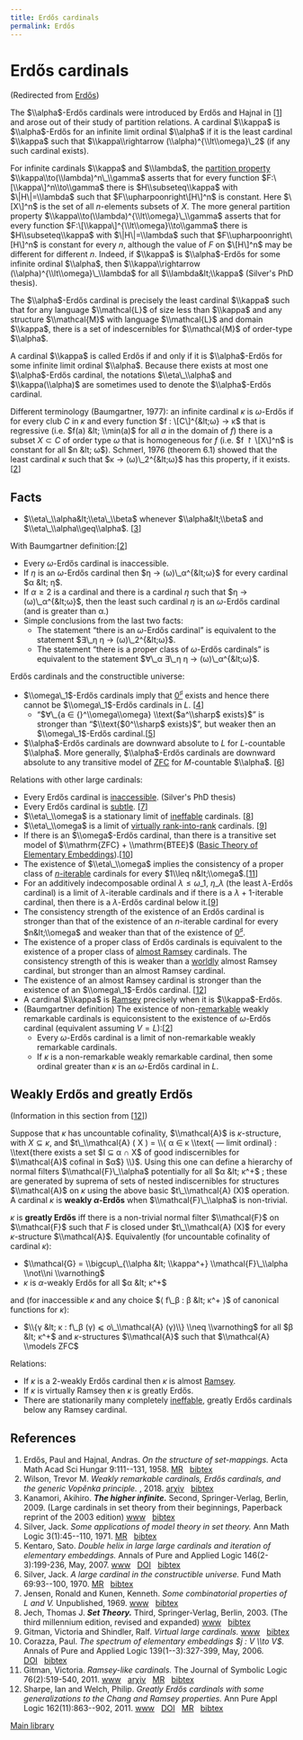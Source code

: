 ```yaml
---
title: Erdős cardinals
permalink: Erdős
---
```

# Erdős cardinals






(Redirected from
[Erdős](/index.php?title=Erd%C5%91s&redirect=no "Erdős"))






The $\\alpha$-Erdős cardinals were introduced by Erdős and Hajnal in
\[[1](#bibkey_ErdosHajnal1958:ErdosCardinals)\] and arose out of their
study of partition relations. A cardinal $\\kappa$ is $\\alpha$-Erdős
for an infinite limit ordinal $\\alpha$ if it is the least cardinal
$\\kappa$ such that $\\kappa\\rightarrow (\\alpha)^{\\lt\\omega}\_2$ (if
any such cardinal exists).

For infinite cardinals $\\kappa$ and $\\lambda$, the [partition
property](/Partition_property "Partition property")
$\\kappa\\to(\\lambda)^n\_\\gamma$ asserts that for every function
$F:\[\\kappa\]^n\\to\\gamma$ there is $H\\subseteq\\kappa$ with
$\|H\|=\\lambda$ such that $F\\upharpoonright\[H\]^n$ is constant. Here
$\[X\]^n$ is the set of all $n$-elements subsets of $X$. The more
general partition property
$\\kappa\\to(\\lambda)^{\\lt\\omega}\_\\gamma$ asserts that for every
function $F:\[\\kappa\]^{\\lt\\omega}\\to\\gamma$ there is
$H\\subseteq\\kappa$ with $\|H\|=\\lambda$ such that
$F\\upharpoonright\[H\]^n$ is constant for every $n$, although the value
of $F$ on $\[H\]^n$ may be different for different $n$. Indeed, if
$\\kappa$ is $\\alpha$-Erdős for some infinite ordinal $\\alpha$, then
$\\kappa\\rightarrow (\\alpha)^{\\lt\\omega}\_\\lambda$ for all
$\\lambda&lt;\\kappa$ (Silver's PhD thesis).

The $\\alpha$-Erdős cardinal is precisely the least cardinal $\\kappa$
such that for any language $\\mathcal{L}$ of size less than $\\kappa$
and any structure $\\mathcal{M}$ with language $\\mathcal{L}$ and domain
$\\kappa$, there is a set of indescernibles for $\\mathcal{M}$ of
order-type $\\alpha$.

A cardinal $\\kappa$ is called Erdős if and only if it is
$\\alpha$-Erdős for some infinite limit ordinal $\\alpha$. Because there
exists at most one $\\alpha$-Erdős cardinal, the notations
$\\eta\_\\alpha$ and $\\kappa(\\alpha)$ are sometimes used to denote the
$\\alpha$-Erdős cardinal.

Different terminology (Baumgartner, 1977): an infinite cardinal $κ$ is
$ω$-Erdős if for every club $C$ in $κ$ and every function $f :
\[C\]^{&lt;ω} → κ$ that is regressive (i.e. $f(a) &lt; \\min(a)$ for all
$a$ in the domain of $f$) there is a subset $X ⊂ C$ of order type $ω$
that is homogeneous for $f$ (i.e. $f ↾ \[X\]^n$ is constant for all $n
&lt; ω$). Schmerl, 1976 (theorem 6.1) showed that the least cardinal $κ$
such that $κ → (ω)\_2^{&lt;ω}$ has this property, if it
exists.\[[2](#bibkey_Wilson2018:WeaklyRemarkableCardinals)\]

## Facts

-   $\\eta\_\\alpha&lt;\\eta\_\\beta$ whenever $\\alpha&lt;\\beta$ and
    $\\eta\_\\alpha\\geq\\alpha$.
    \[[3](#bibkey_Kanamori2009:HigherInfinite)\]

With Baumgartner
definition:\[[2](#bibkey_Wilson2018:WeaklyRemarkableCardinals)\]

-   Every $ω$-Erdős cardinal is inaccessible.
-   If $η$ is an $ω$-Erdős cardinal then $η → (ω)\_α^{&lt;ω}$ for every
    cardinal $α &lt; η$.
-   If $α ≥ 2$ is a cardinal and there is a cardinal $η$ such that $η →
    (ω)\_α^{&lt;ω}$, then the least such cardinal $η$ is an $ω$-Erdős
    cardinal (and is greater than α.)
-   Simple conclusions from the last two facts:
    -   The statement “there is an $ω$-Erdős cardinal” is equivalent to
        the statement $∃\_η η → (ω)\_2^{&lt;ω}$.
    -   The statement “there is a proper class of $ω$-Erdős cardinals”
        is equivalent to the statement $∀\_α ∃\_η η → (ω)\_α^{&lt;ω}$.

Erdős cardinals and the constructible universe:

-   $\\omega\_1$-Erdős cardinals imply that
    <a href="/Zero_sharp" class="mw-redirect" title="Zero sharp">$0^\sharp$</a>
    exists and hence there cannot be $\\omega\_1$-Erdős cardinals in
    $L$. \[[4](#bibkey_Silver1971:ZeroSharp)\]
    -   “$∀\_{a ∈ {}^\\omega\\omega} \\text{$a^\\sharp$ exists}$” is
        stronger than “$\\text{$0^\\sharp$ exists}$”, but weaker then an
        $\\omega\_1$-Erdős
        cardinal.\[[5](#bibkey_Kentaro2007:DoubleHelix)\]
-   $\\alpha$-Erdős cardinals are downward absolute to $L$ for
    $L$-countable $\\alpha$. More generally, $\\alpha$-Erdős cardinals
    are downward absolute to any transitive model of
    [ZFC](/ZFC "ZFC") for
    $M$-countable $\\alpha$. \[[6](#bibkey_Silver1970:ErdosCardinal)\]

Relations with other large cardinals:

-   Every Erdős cardinal is
    [inaccessible](/Inaccessible "Inaccessible").
    (Silver's PhD thesis)
-   Every Erdős cardinal is
    <a href="/Subtle" class="mw-redirect" title="Subtle">subtle</a>.
    \[[7](#bibkey_JensenKunen1969:Ineffable)\]
-   $\\eta\_\\omega$ is a stationary limit of
    [ineffable](/Ineffable "Ineffable")
    cardinals. \[[8](#bibkey_Jech2003:SetTheory)\]
-   $\\eta\_\\omega$ is a limit of
    <a href="/Rank-into-rank" class="mw-redirect" title="Rank-into-rank">virtually rank-into-rank</a>
    cardinals. \[[9](#bibkey_GitmanSchindler:VirtualLargeCardinals)\]
-   If there is an $\\omega$-Erdős cardinal, than there is a transitive
    set model of $\\mathrm{ZFC} + \\mathrm{BTEE}$
    (<a href="/Basic_Theory_of_Elementary_Embeddings" class="mw-redirect" title="Basic Theory of Elementary Embeddings">Basic Theory of Elementary Embeddings</a>).\[[10](#bibkey_Corazza2006:TheSpectrumOfElementaryEmbeddings)\]
-   The existence of $\\eta\_\\omega$ implies the consistency of a
    proper class of
    [$n$-iterable](/Ramsey#iterable "Ramsey")
    cardinals for every $1\\leq
    n&lt;\\omega$.\[[11](#bibkey_Gitman2011:RamseyLikeCardinals)\]
-   For an additively indecomposable ordinal $λ ≤ ω\_1$, $η\_λ$ (the
    least $λ$-Erdős cardinal) is a limit of $λ$-iterable cardinals and
    if there is a $λ + 1$-iterable cardinal, then there is a $λ$-Erdős
    cardinal below
    it.\[[9](#bibkey_GitmanSchindler:VirtualLargeCardinals)\]
-   The consistency strength of the existence of an Erdős cardinal is
    stronger than that of the existence of an $n$-iterable cardinal for
    every $n&lt;\\omega$ and weaker than that of the existence of
    <a href="/Zero_sharp" class="mw-redirect" title="Zero sharp">$0^\sharp$</a>.
-   The existence of a proper class of Erdős cardinals is equivalent to
    the existence of a proper class of [almost
    Ramsey](/Ramsey#Almost_Ramsey_cardinal "Ramsey")
    cardinals. The consistency strength of this is weaker than a
    [worldly](/Worldly "Worldly")
    almost Ramsey cardinal, but stronger than an almost Ramsey cardinal.
-   The existence of an almost Ramsey cardinal is stronger than the
    existence of an $\\omega\_1$-Erdős cardinal.
    \[[12](#bibkey_SharpeWelch2011:GreatlyErdosChang)\]
-   A cardinal $\\kappa$ is
    [Ramsey](/Ramsey "Ramsey")
    precisely when it is $\\kappa$-Erdős.
-   (Baumgartner definition) The existence of
    non-[remarkable](/Remarkable "Remarkable")
    weakly remarkable cardinals is equiconsistent to the existence of
    $ω$-Erdős cardinal (equivalent assuming
    $V=L$):\[[2](#bibkey_Wilson2018:WeaklyRemarkableCardinals)\]
    -   Every $ω$-Erdős cardinal is a limit of non-remarkable weakly
        remarkable cardinals.
    -   If $κ$ is a non-remarkable weakly remarkable cardinal, then some
        ordinal greater than $κ$ is an $ω$-Erdős cardinal in $L$.

## Weakly Erdős and greatly Erdős

(Information in this section from
\[[12](#bibkey_SharpeWelch2011:GreatlyErdosChang)\])

Suppose that $κ$ has uncountable cofinality, $\\mathcal{A}$ is
$κ$-structure, with $X ⊆ κ$, and $t\_\\mathcal{A} ( X ) = \\{ α ∈ κ
\\text{ — limit ordinal} : \\text{there exists a set $I ⊆ α ∩ X$ of good
indiscernibles for $\\mathcal{A}$ cofinal in $α$} \\}$. Using this one
can define a hierarchy of normal filters $\\mathcal{F}\_\\alpha$
potentially for all $α &lt; κ^+$ ; these are generated by suprema of
sets of nested indiscernibles for structures $\\mathcal{A}$ on $κ$ using
the above basic $t\_\\mathcal{A} (X)$ operation. A cardinal $κ$ is
**weakly $α$-Erdős** when $\\mathcal{F}\_\\alpha$ is non-trivial.

$κ$ is **greatly Erdős** iff there is a non-trivial normal filter
$\\mathcal{F}$ on $\\mathcal{F}$ such that $F$ is closed under
$t\_\\mathcal{A} (X)$ for every $κ$-structure $\\mathcal{A}$.
Equivalently (for uncountable cofinality of cardinal $κ$):

-   $\\mathcal{G} = \\bigcup\_{\\alpha &lt; \\kappa^+}
    \\mathcal{F}\_\\alpha \\not\\ni \\varnothing$
-   $κ$ is $α$-weakly Erdős for all $α &lt; κ^+$

and (for inaccessible $κ$ and any choice $⟨ f\_β : β &lt; κ^+ ⟩$ of
canonical functions for $κ$):

-   $\\{γ &lt; κ : f\_β (γ) ⩽ o\_\\mathcal{A} (γ)\\} \\neq \\varnothing$
    for all $β &lt; κ^+$ and $κ$-structures $\\mathcal{A}$ such that
    $\\mathcal{A} \\models ZFC$

Relations:

-   If $κ$ is a $2$-weakly Erdős cardinal then $κ$ is almost
    [Ramsey](/Ramsey "Ramsey").
-   If $κ$ is virtually Ramsey then $κ$ is greatly Erdős.
-   There are stationarily many completely
    [ineffable](/Ineffable "Ineffable"),
    greatly Erdős cardinals below any Ramsey cardinal.

## References

1.  <span id="bibkey_ErdosHajnal1958:ErdosCardinals">Erdős, Paul and
    Hajnal, Andras. *On the structure of set-mappings.* Acta Math Acad
    Sci Hungar 9:111--131, 1958.
    <a href="https://web.archive.org/web/20191117021927/http://www.ams.org/mathscinet-getitem?mr=0095124" class="extiw">MR</a>   <a href="javascript:bibpopup(&#39;@article%20%7BErdosHajnal1958:ErdosCardinals,%20%20%20%20AUTHOR%20=%20%7BErdős,%20Paul%20and%20Hajnal,%20Andras%7D,%3Cbr%3E%20%20%20%20%20TITLE%20=%20%7BOn%20the%20structure%20of%20set-mappings%7D,%3Cbr%3E%20%20%20JOURNAL%20=%20%7BActa%20Math.%20Acad.%20Sci.%20Hungar%7D,%3Cbr%3E%20%20FJOURNAL%20=%20%7BActa%20Mathematica%20Academiae%20Scientiarum%20Hungaricae%7D,%3Cbr%3E%20%20%20%20VOLUME%20=%20%7B9%7D,%3Cbr%3E%20%20%20%20%20%20YEAR%20=%20%7B1958%7D,%3Cbr%3E%20%20%20%20%20PAGES%20=%20%7B111--131%7D,%3Cbr%3E%20%20%20%20%20%20ISSN%20=%20%7B0001-5954%7D,%3Cbr%3E%20%20%20MRCLASS%20=%20%7B04.00%7D,%3Cbr%3E%20%20MRNUMBER%20=%20%7B0095124%20(20%20\#1630)%7D,%3Cbr%3EMRREVIEWER%20=%20%7BL.%20Gillman%7D,%3Cbr%3E%7D&#39;)" class="bibtex">bibtex</a></span>
2.  <span id="bibkey_Wilson2018:WeaklyRemarkableCardinals">Wilson,
    Trevor M. *Weakly remarkable cardinals, Erdős cardinals, and the
    generic Vopěnka principle.* , 2018.
    <a href="https://web.archive.org/web/20191117021927/http://arxiv.org/abs/1807.02207v1" class="extiw">arχiv</a>   <a href="javascript:bibpopup(&#39;@article%7BWilson2018:WeaklyRemarkableCardinals,%20%20%20%20AUTHOR%20=%20%7BWilson,%20Trevor%20M.%7D,%3Cbr%3E%20%20%20%20%20TITLE%20=%20%7BWeakly%20remarkable%20cardinals,%20Erdős%20cardinals,%20and%20the%20generic%20Vopěnka%20principle%7D,%3Cbr%3E%20%20%20%20%20%20YEAR%20=%20%7B2018%7D,%3Cbr%3E%20%20%20%20EPRINT%20=%20%7B1807.02207v1%7D%7D&#39;)" class="bibtex">bibtex</a></span>
3.  <span id="bibkey_Kanamori2009:HigherInfinite">Kanamori, Akihiro.
    ***The higher infinite.*** Second, Springer-Verlag, Berlin, 2009.
    (Large cardinals in set theory from their beginnings, Paperback
    reprint of the 2003 edition)
    <a href="https://web.archive.org/web/20191117021927/https://link.springer.com/book/10.1007%2F978-3-540-88867-3" class="extiw">www</a>   <a href="javascript:bibpopup(&#39;@book%7BKanamori2009:HigherInfinite,%20%20%20%20AUTHOR%20=%20%7BKanamori,%20Akihiro%7D,%3Cbr%3E%20%20%20%20%20TITLE%20=%20%7BThe%20higher%20infinite%7D,%3Cbr%3E%20%20%20%20SERIES%20=%20%7BSpringer%20Monographs%20in%20Mathematics%7D,%3Cbr%3E%20%20%20EDITION%20=%20%7BSecond%7D,%3Cbr%3E%20%20%20%20%20%20NOTE%20=%20%7BLarge%20cardinals%20in%20set%20theory%20from%20their%20beginnings,%20%20%20%20%20%20%20%20%20%20%20%20%20%20Paperback%20reprint%20of%20the%202003%20edition%7D,%3Cbr%3E%20PUBLISHER%20=%20%7BSpringer-Verlag%7D,%3Cbr%3E%20%20%20ADDRESS%20=%20%7BBerlin%7D,%3Cbr%3E%20%20%20%20%20%20YEAR%20=%20%7B2009%7D,%3Cbr%3E%20%20%20%20%20PAGES%20=%20%7Bxxii+536%7D,%3Cbr%3E%20%20%20%20%20%20%20URL%20=%20%7Bhttps://link.springer.com/book/10.1007%2F978-3-540-88867-3%7D%7D&#39;)" class="bibtex">bibtex</a></span>
4.  <span id="bibkey_Silver1971:ZeroSharp">Silver, Jack. *Some
    applications of model theory in set theory.* Ann Math Logic
    3(1):45--110, 1971.
    <a href="https://web.archive.org/web/20191117021927/http://www.ams.org/mathscinet-getitem?mr=0409188" class="extiw">MR</a>   <a href="javascript:bibpopup(&#39;@article%20%7BMR0409188,%20%20%20%20AUTHOR%20=%20%7BSilver,%20Jack%7D,%3Cbr%3E%20%20%20%20%20TITLE%20=%20%7BSome%20applications%20of%20model%20theory%20in%20set%20theory%7D,%3Cbr%3E%20%20%20JOURNAL%20=%20%7BAnn.%20Math.%20Logic%7D,%3Cbr%3E%20%20FJOURNAL%20=%20%7BAnnals%20of%20Pure%20and%20Applied%20Logic%7D,%3Cbr%3E%20%20%20%20VOLUME%20=%20%7B3%7D,%3Cbr%3E%20%20%20%20%20%20YEAR%20=%20%7B1971%7D,%3Cbr%3E%20%20%20%20NUMBER%20=%20%7B1%7D,%3Cbr%3E%20%20%20%20%20PAGES%20=%20%7B45--110%7D,%3Cbr%3E%20%20%20%20%20%20ISSN%20=%20%7B0168-0072%7D,%3Cbr%3E%20%20%20MRCLASS%20=%20%7B02K35%7D,%3Cbr%3E%20%20MRNUMBER%20=%20%7B0409188%20(53%20\#12950)%7D,%3Cbr%3EMRREVIEWER%20=%20%7BAndreas%20Blass%7D,%3Cbr%3E%7D&#39;)" class="bibtex">bibtex</a></span>
5.  <span id="bibkey_Kentaro2007:DoubleHelix">Kentaro, Sato. *Double
    helix in large large cardinals and iteration of elementary
    embeddings.* Annals of Pure and Applied Logic 146(2-3):199-236,
    May, 2007.
    <a href="https://web.archive.org/web/20191117021927/https://ac.els-cdn.com/S0168007207000127/1-s2.0-S0168007207000127-main.pdf?_tid=aa889390-c1e4-11e7-a507-00000aacb362&amp;acdnat=1509857531_549949bbb11277bb53825de297d7dc00" class="extiw">www</a>   <a href="https://web.archive.org/web/20191117021927/http://dx.doi.org/10.1016/j.apal.2007.02.003" class="extiw">DOI</a>   <a href="javascript:bibpopup(&#39;@article%7BKentaro2007:DoubleHelix,%20%20%20%20AUTHOR%20=%20%7BKentaro,%20Sato%7D,%3Cbr%3E%20%20%20%20%20TITLE%20=%20%7BDouble%20helix%20in%20large%20large%20cardinals%20and%20iteration%20of%20elementary%20embeddings%7D,%3Cbr%3E%20%20%20JOURNAL%20=%20%7BAnnals%20of%20Pure%20and%20Applied%20Logic%7D,%3Cbr%3E%20PUBLISHER%20=%20%7BElsevier%20B.V.%7D,%3Cbr%3E%20%20%20%20VOLUME%20=%20%7B146%7D,%3Cbr%3E%20%20%20%20NUMBER%20=%20%7B2-3%7D,%3Cbr%3E%20%20%20%20%20PAGES%20=%20%7B199-236%7D,%3Cbr%3E%20%20%20%20%20%20YEAR%20=%20%7B2007%7D,%3Cbr%3E%20%20%20%20%20MONTH%20=%20%7BMay%7D,%3Cbr%3E%20%20%20%20%20%20%20URL%20=%20%7Bhttps://ac.els-cdn.com/S0168007207000127/1-s2.0-S0168007207000127-main.pdf?_tid=aa889390-c1e4-11e7-a507-00000aacb362&amp;acdnat=1509857531_549949bbb11277bb53825de297d7dc00%7D,%3Cbr%3E%20%20%20%20%20%20%20DOI%20=%20%7B10.1016/j.apal.2007.02.003%7D%7D&#39;)" class="bibtex">bibtex</a></span>
6.  <span id="bibkey_Silver1970:ErdosCardinal">Silver, Jack. *A large
    cardinal in the constructible universe.* Fund Math 69:93--100, 1970.
    <a href="https://web.archive.org/web/20191117021927/http://www.ams.org/mathscinet-getitem?mr=0274278" class="extiw">MR</a>   <a href="javascript:bibpopup(&#39;@article%20%7BMR0274278,%20%20%20%20AUTHOR%20=%20%7BSilver,%20Jack%7D,%3Cbr%3E%20%20%20%20%20TITLE%20=%20%7BA%20large%20cardinal%20in%20the%20constructible%20universe%7D,%3Cbr%3E%20%20%20JOURNAL%20=%20%7BFund.%20Math.%7D,%3Cbr%3E%20%20FJOURNAL%20=%20%7BPolska%20Akademia%20Nauk.%20Fundamenta%20Mathematicae%7D,%3Cbr%3E%20%20%20%20VOLUME%20=%20%7B69%7D,%3Cbr%3E%20%20%20%20%20%20YEAR%20=%20%7B1970%7D,%3Cbr%3E%20%20%20%20%20PAGES%20=%20%7B93--100%7D,%3Cbr%3E%20%20%20%20%20%20ISSN%20=%20%7B0016-2736%7D,%3Cbr%3E%20%20%20MRCLASS%20=%20%7B02.65%7D,%3Cbr%3E%20%20MRNUMBER%20=%20%7B0274278%20(43%20\#43)%7D,%3Cbr%3EMRREVIEWER%20=%20%7BN.%20C.%20A.%20da%20Costa%7D,%3Cbr%3E%7D&#39;)" class="bibtex">bibtex</a></span>
7.  <span id="bibkey_JensenKunen1969:Ineffable">Jensen, Ronald and
    Kunen, Kenneth. *Some combinatorial properties of $L$ and $V$.*
    Unpublished, 1969.
    <a href="https://web.archive.org/web/20191117021927/http://www.mathematik.hu-berlin.de/~raesch/org/jensen.html" class="extiw">www</a>   <a href="javascript:bibpopup(&#39;@unpublished%7BJensenKunen1969:Ineffable,AUTHOR=%7BJensen,%20Ronald%20and%20Kunen,%20Kenneth%7D,%3Cbr%3ETITLE=%7BSome%20combinatorial%20properties%20of%20$L$%20and%20$V$%7D,%3Cbr%3EYEAR=%7B1969%7D,%3Cbr%3EURL=%7Bhttp://www.mathematik.hu-berlin.de/~raesch/org/jensen.html%7D,%3Cbr%3E%7D&#39;)" class="bibtex">bibtex</a></span>
8.  <span id="bibkey_Jech2003:SetTheory">Jech, Thomas J. ***Set
    Theory.*** Third, Springer-Verlag, Berlin, 2003. (The third
    millennium edition, revised and expanded)
    <a href="https://web.archive.org/web/20191117021927/https://logic.wikischolars.columbia.edu/file/view/Jech%2C+T.+J.+%282003%29.+Set+Theory+%28The+3rd+millennium+ed.%29.pdf" class="extiw">www</a>   <a href="javascript:bibpopup(&#39;@book%7BJech2003:SetTheory,%20%20%20%20AUTHOR%20=%20%7BJech,%20Thomas%20J.%7D,%3Cbr%3E%20%20%20%20TITLE%20=%20%7BSet%20Theory%7D,%3Cbr%3E%20%20%20%20SERIES%20=%20%7BSpringer%20Monographs%20in%20Mathematics%7D,%3Cbr%3E%20%20%20%20%20%20NOTE%20=%20%7BThe%20third%20millennium%20edition,%20revised%20and%20expanded%7D,%3Cbr%3E%20PUBLISHER%20=%20%7BSpringer-Verlag%7D,%3Cbr%3E%20%20%20%20%20EDITION%20=%20%7BThird%7D,%3Cbr%3E%20%20%20%20%20ADDRESS%20=%20%7BBerlin%7D,%3Cbr%3E%20%20%20%20%20YEAR%20=%20%7B2003%7D,%3Cbr%3E%20%20%20%20%20URL%20=%20%7Bhttps://logic.wikischolars.columbia.edu/file/view/Jech%2C+T.+J.+%282003%29.+Set+Theory+%28The+3rd+millennium+ed.%29.pdf%7D,%3Cbr%3E%7D&#39;)" class="bibtex">bibtex</a></span>
9.  <span id="bibkey_GitmanSchindler:VirtualLargeCardinals">Gitman,
    Victoria and Shindler, Ralf. *Virtual large cardinals.*
    <a href="https://web.archive.org/web/20191117021927/https://ivv5hpp.uni-muenster.de/u/rds/virtualLargeCardinalsEdited5.pdf" class="extiw">www</a>   <a href="javascript:bibpopup(&#39;@ARTICLE%7BGitmanSchindler:VirtualLargeCardinals,AUTHOR=%20%7BGitman,%20Victoria%20and%20Shindler,%20Ralf%7D,%3Cbr%3ETITLE=%20%7BVirtual%20large%20cardinals%7D,%3Cbr%3EURL=%20%7Bhttps://ivv5hpp.uni-muenster.de/u/rds/virtualLargeCardinalsEdited5.pdf%7D%7D&#39;)" class="bibtex">bibtex</a></span>
10. <span
    id="bibkey_Corazza2006:TheSpectrumOfElementaryEmbeddings">Corazza,
    Paul. *The spectrum of elementary embeddings $j : V \\to V$.* Annals
    of Pure and Applied Logic 139(1--3):327-399, May, 2006.
    <a href="https://web.archive.org/web/20191117021927/http://dx.doi.org/10.1016/j.apal.2005.06.014" class="extiw">DOI</a>   <a href="javascript:bibpopup(&#39;@ARTICLE%7BCorazza2006:TheSpectrumOfElementaryEmbeddings,%20%20%20%20AUTHOR%20=%20%7BCorazza,%20Paul%7D,%3Cbr%3E%20%20%20%20%20TITLE%20=%20%7BThe%20spectrum%20of%20elementary%20embeddings%20$j%20:%20V%20\to%20V$%7D,%3Cbr%3E%20%20%20JOURNAL%20=%20%7BAnnals%20of%20Pure%20and%20Applied%20Logic%7D,%3Cbr%3E%20%20%20%20VOLUME%20=%20%7B139%7D,%3Cbr%3E%20%20%20%20%20MONTH%20=%20%7BMay%7D,%3Cbr%3E%20%20%20%20%20%20YEAR%20=%20%7B2006%7D,%3Cbr%3E%20%20%20%20NUMBER%20=%20%7B1--3%7D,%3Cbr%3E%20%20%20%20%20PAGES%20=%20%7B327-399%7D,%3Cbr%3E%20%20%20%20%20%20%20DOI%20=%20%7B10.1016/j.apal.2005.06.014%7D,%3Cbr%3E%7D&#39;)" class="bibtex">bibtex</a></span>
11. <span id="bibkey_Gitman2011:RamseyLikeCardinals">Gitman, Victoria.
    *Ramsey-like cardinals.* The Journal of Symbolic Logic
    76(2):519-540, 2011.
    <a href="https://web.archive.org/web/20191117021927/http://boolesrings.org/victoriagitman/files/2011/08/ramseylikecardinals.pdf" class="extiw">www</a>   <a href="https://web.archive.org/web/20191117021927/http://arxiv.org/abs/0801.4723" class="extiw">arχiv</a>   <a href="https://web.archive.org/web/20191117021927/http://www.ams.org/mathscinet-getitem?mr=2830415" class="extiw">MR</a>   <a href="javascript:bibpopup(&#39;@ARTICLE%20%7BGitman2011:RamseyLikeCardinals,AUTHOR%20=%20%7BGitman,%20Victoria%7D,%3Cbr%3ETITLE%20=%20%7BRamsey-like%20cardinals%7D,%3Cbr%3EJOURNAL%20=%20%7BThe%20Journal%20of%20Symbolic%20Logic%7D,%3Cbr%3EVOLUME%20=%20%7B76%7D,%3Cbr%3EYEAR%20=%20%7B2011%7D,%3Cbr%3ENUMBER%20=%20%7B2%7D,%3Cbr%3EPAGES%20=%20%7B519-540%7D,%3Cbr%3EMRNUMBER%20=%20%7B2830415%7D,%3Cbr%3EEPRINT=%7B0801.4723%7D,%3Cbr%3EURL=%7Bhttp://boolesrings.org/victoriagitman/files/2011/08/ramseylikecardinals.pdf%7D%7D&#39;)" class="bibtex">bibtex</a></span>
12. <span id="bibkey_SharpeWelch2011:GreatlyErdosChang">Sharpe, Ian and
    Welch, Philip. *Greatly Erdős cardinals with some generalizations to
    the Chang and Ramsey properties.* Ann Pure Appl Logic
    162(11):863--902, 2011.
    <a href="https://web.archive.org/web/20191117021927/http://dx.doi.org/10.1016/j.apal.2011.04.002" class="extiw">www</a>   <a href="https://web.archive.org/web/20191117021927/http://dx.doi.org/10.1016/j.apal.2011.04.002" class="extiw">DOI</a>   <a href="https://web.archive.org/web/20191117021927/http://www.ams.org/mathscinet-getitem?mr=2817562" class="extiw">MR</a>   <a href="javascript:bibpopup(&#39;@article%20%7BSharpeWelch2011:GreatlyErdosChang,%20%20%20%20AUTHOR%20=%20%7BSharpe,%20Ian%20and%20Welch,%20Philip%7D,%3Cbr%3E%20%20%20%20%20TITLE%20=%20%7BGreatly%20Erdős%20cardinals%20with%20some%20generalizations%20to%20%20%20%20%20%20%20%20%20%20%20%20%20%20the%20Chang%20and%20Ramsey%20properties%7D,%3Cbr%3E%20%20%20JOURNAL%20=%20%7BAnn.%20Pure%20Appl.%20Logic%7D,%3Cbr%3E%20%20FJOURNAL%20=%20%7BAnnals%20of%20Pure%20and%20Applied%20Logic%7D,%3Cbr%3E%20%20%20%20VOLUME%20=%20%7B162%7D,%3Cbr%3E%20%20%20%20%20%20YEAR%20=%20%7B2011%7D,%3Cbr%3E%20%20%20%20NUMBER%20=%20%7B11%7D,%3Cbr%3E%20%20%20%20%20PAGES%20=%20%7B863--902%7D,%3Cbr%3E%20%20%20%20%20%20ISSN%20=%20%7B0168-0072%7D,%3Cbr%3E%20%20%20%20%20CODEN%20=%20%7BAPALD7%7D,%3Cbr%3E%20%20%20MRCLASS%20=%20%7B03E04%20(03E35%2003E45%2003E55)%7D,%3Cbr%3E%20%20MRNUMBER%20=%20%7B2817562%7D,%3Cbr%3E%20%20%20%20%20%20%20DOI%20=%20%7B10.1016/j.apal.2011.04.002%7D,%3Cbr%3E%20%20%20%20%20%20%20URL%20=%20%7Bhttp://dx.doi.org/10.1016/j.apal.2011.04.002%7D,%3Cbr%3E%7D&#39;)" class="bibtex">bibtex</a></span>

[Main
library](/Library "Library")


